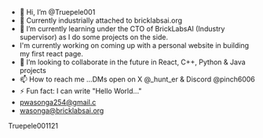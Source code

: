 - 👋 Hi, I’m @Truepele001
- 👀 Currently industrially attached to bricklabsai.org
- 🌱 I’m currently learning under the CTO of BrickLabsAI (Industry supervisor) as I do some projects on the side. 
- I'm currently working on coming up with a personal website in building my first react page.
- 💞️ I’m looking to collaborate in the future in React, C++, Python & Java projects
- 📫 How to reach me ...DMs open on X @_hunt_er & Discord @pinch6006
- ⚡ Fun fact: I can write "Hello World..."
- pwasonga254@gmail.c
- wasonga@bricklabsai.org    

Truepele001121

<!---
Truepele001/Truepele001 is a ✨ special ✨ repository because its `README.md` (this file) appears on your GitHub profile.
You can click the Preview link to take a look at your changes.
--->
